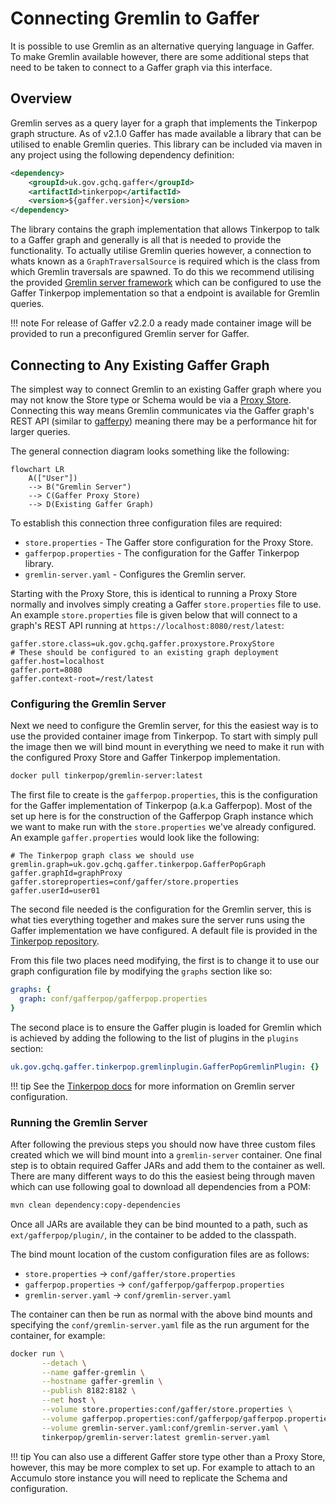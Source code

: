 # Connecting Gremlin to Gaffer

It is possible to use Gremlin as an alternative querying language in Gaffer. To
make Gremlin available however, there are some additional steps that need to be
taken to connect to a Gaffer graph via this interface.

## Overview

Gremlin serves as a query layer for a graph that implements the Tinkerpop graph
structure. As of v2.1.0 Gaffer has made available a library that can be utilised
to enable Gremlin queries. This library can be included via maven in any project
using the following dependency definition:

```xml
<dependency>
    <groupId>uk.gov.gchq.gaffer</groupId>
    <artifactId>tinkerpop</artifactId>
    <version>${gaffer.version}</version>
</dependency>
```

The library contains the graph implementation that allows Tinkerpop to talk to a
Gaffer graph and generally is all that is needed to provide the functionality.
To actually utilise Gremlin queries however, a connection to whats known as a
`GraphTraversalSource` is required which is the class from which Gremlin
traversals are spawned. To do this we recommend utilising the provided
[Gremlin server framework](https://tinkerpop.apache.org/docs/current/reference/#connecting-gremlin-server)
which can be configured to use the Gaffer Tinkerpop implementation so that a
endpoint is available for Gremlin queries.

!!! note
    For release of Gaffer v2.2.0 a ready made container image will be provided
    to run a preconfigured Gremlin server for Gaffer.

## Connecting to Any Existing Gaffer Graph

The simplest way to connect Gremlin to an existing Gaffer graph where you may
not know the Store type or Schema would be via a [Proxy Store](../gaffer-stores/proxy-store.md).
Connecting this way means Gremlin communicates via the Gaffer graph's REST API
(similar to [gafferpy](../../user-guide/apis/python-api.md)) meaning there may
be a performance hit for larger queries.

The general connection diagram looks something like the following:

```mermaid
flowchart LR
    A(["User"])
    --> B("Gremlin Server")
    --> C(Gaffer Proxy Store)
    --> D(Existing Gaffer Graph)
```

To establish this connection three configuration files are required:

- `store.properties` - The Gaffer store configuration for the Proxy Store.
- `gafferpop.properties` - The configuration for the Gaffer Tinkerpop library.
- `gremlin-server.yaml` - Configures the Gremlin server.

Starting with the Proxy Store, this is identical to running a Proxy Store
normally and involves simply creating a Gaffer `store.properties` file to use.
An example `store.properties` file is given below that will connect to a graph's
REST API running at `https://localhost:8080/rest/latest`:

```properties
gaffer.store.class=uk.gov.gchq.gaffer.proxystore.ProxyStore
# These should be configured to an existing graph deployment
gaffer.host=localhost
gaffer.port=8080
gaffer.context-root=/rest/latest
```

### Configuring the Gremlin Server

Next we need to configure the Gremlin server, for this the easiest way is to use
the provided container image from Tinkerpop. To start with simply pull the image
then we will bind mount in everything we need to make it run with the configured
Proxy Store and Gaffer Tinkerpop implementation.

```bash
docker pull tinkerpop/gremlin-server:latest
```

The first file to create is the `gafferpop.properties`, this is the configuration
for the Gaffer implementation of Tinkerpop (a.k.a Gafferpop). Most of the set up
here is for the construction of the Gafferpop Graph instance which we want to
make run with the `store.properties` we've already configured. An example
`gaffer.properties` would look like the following:

```properties
# The Tinkerpop graph class we should use
gremlin.graph=uk.gov.gchq.gaffer.tinkerpop.GafferPopGraph
gaffer.graphId=graphProxy
gaffer.storeproperties=conf/gaffer/store.properties
gaffer.userId=user01
```

The second file needed is the configuration for the Gremlin server, this is
what ties everything together and makes sure the server runs using the Gaffer
implementation we have configured. A default file is provided in the
[Tinkerpop repository](https://github.com/apache/tinkerpop/blob/master/gremlin-server/conf/gremlin-server.yaml).

From this file two places need modifying, the first is to change it to use
our graph configuration file by modifying the `graphs` section like so:

```yaml
graphs: {
  graph: conf/gafferpop/gafferpop.properties
}
```

The second place is to ensure the Gaffer plugin is loaded for Gremlin which is
achieved by adding the following to the list of plugins in the `plugins`
section:

```yaml
uk.gov.gchq.gaffer.tinkerpop.gremlinplugin.GafferPopGremlinPlugin: {}
```

!!! tip
    See the [Tinkerpop docs](https://tinkerpop.apache.org/docs/current/reference/#gremlin-server)
    for more information on Gremlin server configuration.

### Running the Gremlin Server

After following the previous steps you should now have three custom files
created which we will bind mount into a `gremlin-server` container. One final
step is to obtain required Gaffer JARs and add them to the container as
well. There are many different ways to do this the easiest being through maven
which can use following goal to download all dependencies from a POM:

```bash
mvn clean dependency:copy-dependencies
```

Once all JARs are available they can be bind mounted to a path, such as
`ext/gafferpop/plugin/`, in the container to be added to the classpath.

The bind mount location of the custom configuration files are as follows:

- `store.properties` -> `conf/gaffer/store.properties`
- `gafferpop.properties` -> `conf/gafferpop/gafferpop.properties`
- `gremlin-server.yaml` -> `conf/gremlin-server.yaml`

The container can then be run as normal with the above bind mounts and
specifying the `conf/gremlin-server.yaml` file as the run argument for the
container, for example:

```bash
docker run \
       --detach \
       --name gaffer-gremlin \
       --hostname gaffer-gremlin \
       --publish 8182:8182 \
       --net host \
       --volume store.properties:conf/gaffer/store.properties \
       --volume gafferpop.properties:conf/gafferpop/gafferpop.properties \
       --volume gremlin-server.yaml:conf/gremlin-server.yaml \
       tinkerpop/gremlin-server:latest gremlin-server.yaml
```

!!! tip
    You can also use a different Gaffer store type other than a Proxy Store,
    however, this may be more complex to set up. For example to attach to an
    Accumulo store instance you will need to replicate the Schema and
    configuration.

